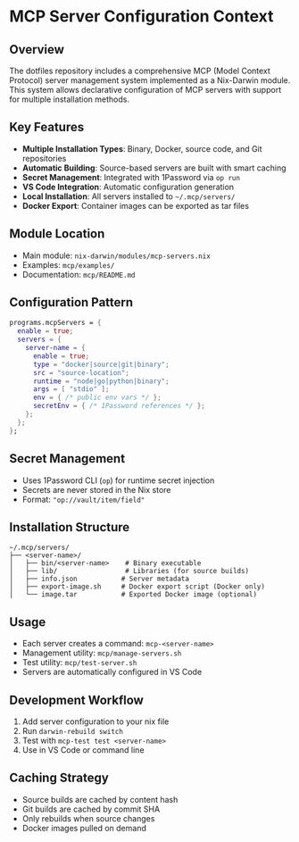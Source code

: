 # MCP Server Configuration Context

## Overview
The dotfiles repository includes a comprehensive MCP (Model Context Protocol) server management system implemented as a Nix-Darwin module. This system allows declarative configuration of MCP servers with support for multiple installation methods.

## Key Features
- **Multiple Installation Types**: Binary, Docker, source code, and Git repositories
- **Automatic Building**: Source-based servers are built with smart caching
- **Secret Management**: Integrated with 1Password via `op run`
- **VS Code Integration**: Automatic configuration generation
- **Local Installation**: All servers installed to `~/.mcp/servers/`
- **Docker Export**: Container images can be exported as tar files

## Module Location
- Main module: `nix-darwin/modules/mcp-servers.nix`
- Examples: `mcp/examples/`
- Documentation: `mcp/README.md`

## Configuration Pattern
```nix
programs.mcpServers = {
  enable = true;
  servers = {
    server-name = {
      enable = true;
      type = "docker|source|git|binary";
      src = "source-location";
      runtime = "node|go|python|binary";
      args = [ "stdio" ];
      env = { /* public env vars */ };
      secretEnv = { /* 1Password references */ };
    };
  };
};
```

## Secret Management
- Uses 1Password CLI (`op`) for runtime secret injection
- Secrets are never stored in the Nix store
- Format: `"op://vault/item/field"`

## Installation Structure
```
~/.mcp/servers/
├── <server-name>/
│   ├── bin/<server-name>    # Binary executable
│   ├── lib/                 # Libraries (for source builds)
│   ├── info.json           # Server metadata
│   ├── export-image.sh     # Docker export script (Docker only)
│   └── image.tar           # Exported Docker image (optional)
```

## Usage
- Each server creates a command: `mcp-<server-name>`
- Management utility: `mcp/manage-servers.sh`
- Test utility: `mcp/test-server.sh`
- Servers are automatically configured in VS Code

## Development Workflow
1. Add server configuration to your nix file
2. Run `darwin-rebuild switch`
3. Test with `mcp-test test <server-name>`
4. Use in VS Code or command line

## Caching Strategy
- Source builds are cached by content hash
- Git builds are cached by commit SHA
- Only rebuilds when source changes
- Docker images pulled on demand
